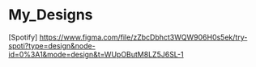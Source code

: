 # My_Designs

[Spotify] https://www.figma.com/file/zZbcDbhct3WQW906H0s5ek/try-spoti?type=design&node-id=0%3A1&mode=design&t=WUpOButM8LZ5J6SL-1
